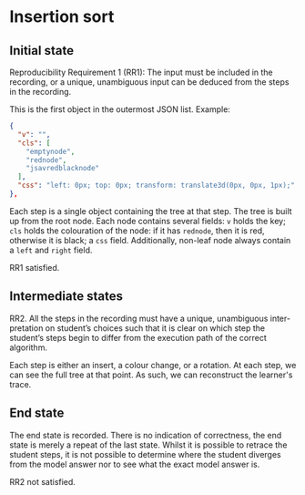 # Insertion sort

## Initial state

Reproducibility Requirement 1 (RR1):
The input must be included in the recording, or a unique, unambiguous
input can be deduced from the steps in the recording.

This is the first object in the outermost JSON list. Example:

```json
{
  "v": "",
  "cls": [
    "emptynode",
    "rednode",
    "jsavredblacknode"
  ],
  "css": "left: 0px; top: 0px; transform: translate3d(0px, 0px, 1px);"
},
```

Each step is a single object containing the tree at that step. The tree is built up from the root node. Each node contains several fields: `v` holds the key;  `cls` holds the colouration of the node: if it has `rednode`, then it is red, otherwise it is black; a `css` field. Additionally, non-leaf node always contain a `left` and `right` field.

RR1 satisfied.

## Intermediate states

RR2. All the steps in the recording must have a unique, unambiguous inter-
pretation on student’s choices such that it is clear on which step the student’s
steps begin to differ from the execution path of the correct algorithm.

Each step is either an insert, a colour change, or a rotation. At each step, we can see the full tree at that point. As such, we can reconstruct the learner's trace.


## End state

The end state is recorded. There is no indication of correctness, the end state is merely a repeat of the last state. Whilst it is possible to retrace the student steps, it is not possible to determine where the student diverges from the model answer nor to see what the exact model answer is.

RR2 not satisfied.
